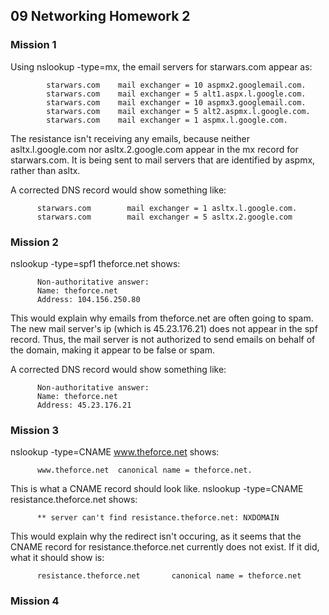 ## 09 Networking Homework 2

### Mission 1

Using nslookup -type=mx, the email servers for starwars.com appear as:
          
            starwars.com	mail exchanger = 10 aspmx2.googlemail.com.
            starwars.com	mail exchanger = 5 alt1.aspx.l.google.com.
            starwars.com	mail exchanger = 10 aspmx3.googlemail.com.
            starwars.com	mail exchanger = 5 alt2.aspmx.l.google.com.
            starwars.com	mail exchanger = 1 aspmx.l.google.com.

The resistance isn't receiving any emails, because neither asltx.l.google.com nor asltx.2.google.com appear in the mx record for starwars.com. It is being sent to mail servers that are identified by aspmx, rather than asltx. 

A corrected DNS record would show something like:

          starwars.com        mail exchanger = 1 asltx.l.google.com.
          starwars.com        mail exchanger = 5 asltx.2.google.com

### Mission 2

nslookup -type=spf1 theforce.net shows:

          Non-authoritative answer:
          Name:	theforce.net
          Address: 104.156.250.80

This would explain why emails from theforce.net are often going to spam. The new mail server's ip (which is 45.23.176.21) does not appear in the spf record. Thus, the mail server is not authorized to send emails on behalf of the domain, making it appear to be false or spam.

A corrected DNS record would show something like:

          Non-authoritative answer:
          Name:	theforce.net
          Address: 45.23.176.21

### Mission 3

nslookup -type=CNAME www.theforce.net shows:

          www.theforce.net	canonical name = theforce.net.

This is what a CNAME record should look like. nslookup -type=CNAME resistance.theforce.net shows:

          ** server can't find resistance.theforce.net: NXDOMAIN

This would explain why the redirect isn't occuring, as it seems that the CNAME record for resistance.theforce.net currently does not exist. If it did, what it should show is:

          resistance.theforce.net       canonical name = theforce.net

### Mission 4
